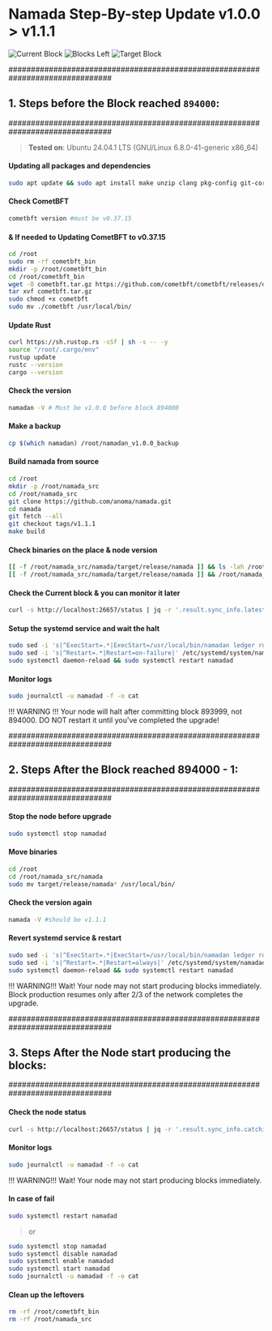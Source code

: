 # Namada Step-By-step Update  v1.0.0 > v1.1.1
![Current Block](https://img.shields.io/badge/Current_Block-946029-blue)
![Blocks Left](https://img.shields.io/badge/Blocks_Left--284-blue)
![Target Block](https://img.shields.io/badge/Target_Block-894000-blue)

###############################################################################
## 1. Steps before the Block reached `894000`:
###############################################################################
>**Tested on**: Ubuntu 24.04.1 LTS (GNU/Linux 6.8.0-41-generic x86_64)

#### Updating all packages and dependencies
```bash
sudo apt update && sudo apt install make unzip clang pkg-config git-core libudev-dev libssl-dev build-essential libclang-18-dev protobuf-compiler git jq ncdu bsdmainutils htop lsof net-tools -y
```
#### Check CometBFT 
```bash 
cometbft version #must be v0.37.15
```
#### & If needed to Updating CometBFT to v0.37.15
```bash
cd /root
sudo rm -rf cometbft_bin
mkdir -p /root/cometbft_bin
cd /root/cometbft_bin
wget -O cometbft.tar.gz https://github.com/cometbft/cometbft/releases/download/v0.37.15/cometbft_0.37.15_linux_amd64.tar.gz
tar xvf cometbft.tar.gz
sudo chmod +x cometbft
sudo mv ./cometbft /usr/local/bin/
```
#### Update Rust
```bash
curl https://sh.rustup.rs -sSf | sh -s -- -y
source "/root/.cargo/env"
rustup update
rustc --version
cargo --version
```
#### Check the version
```bash
namadan -V # Must be v1.0.0 before block 894000
```
#### Make a backup
```bash
cp $(which namadan) /root/namadan_v1.0.0_backup
```
#### Build namada from source
```bash
cd /root
mkdir -p /root/namada_src
cd /root/namada_src
git clone https://github.com/anoma/namada.git
cd namada
git fetch --all
git checkout tags/v1.1.1
make build
```
#### Check binaries on the place & node version
```bash
[[ -f /root/namada_src/namada/target/release/namada ]] && ls -lah /root/namada_src/namada/target/release/
[[ -f /root/namada_src/namada/target/release/namada ]] && /root/namada_src/namada/target/release/namada -V
```
#### Check the Current block & you can monitor it later
```bash
curl -s http://localhost:26657/status | jq -r '.result.sync_info.latest_block_height'
```
#### Setup the systemd service and wait the halt
```bash
sudo sed -i 's|^ExecStart=.*|ExecStart=/usr/local/bin/namadan ledger run-until --block-height 894000 --halt|' /etc/systemd/system/namadad.service && \
sudo sed -i 's|^Restart=.*|Restart=on-failure|' /etc/systemd/system/namadad.service && \
sudo systemctl daemon-reload && sudo systemctl restart namadad
```
#### Monitor logs
```bash
sudo journalctl -u namadad -f -o cat
```
!!! WARNING !!! Your node will halt after committing block 893999, not 894000.
DO NOT restart it until you've completed the upgrade!

###############################################################################
## 2. Steps After the Block reached 894000 - 1:
###############################################################################

#### Stop the node before upgrade
```bash
sudo systemctl stop namadad
```
#### Move binaries
```bash
cd /root
cd /root/namada_src/namada
sudo mv target/release/namada* /usr/local/bin/
```
#### Check the version again
```bash
namada -V #should be v1.1.1
```
#### Revert systemd service & restart
```bash
sudo sed -i 's|^ExecStart=.*|ExecStart=/usr/local/bin/namadan ledger run|' /etc/systemd/system/namadad.service && \
sudo sed -i 's|^Restart=.*|Restart=always|' /etc/systemd/system/namadad.service && \
sudo systemctl daemon-reload && sudo systemctl restart namadad
```

!!! WARNING!!! Wait! Your node may not start producing blocks immediately. 
Block production resumes only after 2/3 of the network completes the upgrade.

###############################################################################
## 3. Steps After the Node start producing the blocks:
###############################################################################

#### Check the node status
```bash
curl -s http://localhost:26657/status | jq -r '.result.sync_info.catching_up'
```
#### Monitor logs
```bash
sudo journalctl -u namadad -f -o cat
```
!!! WARNING!!! Wait! Your node may not start producing blocks immediately.

#### In case of fail
```bash
sudo systemctl restart namadad
```
>or 
```bash
sudo systemctl stop namadad
sudo systemctl disable namadad
sudo systemctl enable namadad
sudo systemctl start namadad
sudo journalctl -u namadad -f -o cat
```
#### Clean up the leftovers
```bash
rm -rf /root/cometbft_bin
rm -rf /root/namada_src
```

